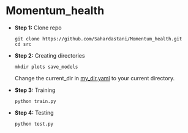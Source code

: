 # Momentum_health

* **Step 1:** Clone repo
    ```
    git clone https://github.com/Sahardastani/Momentum_health.git
    cd src
    ```

* **Step 2:** Creating directories
    ```
    mkdir plots save_models
    ```
    Change the current_dir in [my_dir.yaml](src/configs/dirs/my_dir.yaml) to your current directory.

* **Step 3:** Training
    ```
    python train.py
    ```

* **Step 4:** Testing
    ```
    python test.py
    ```

